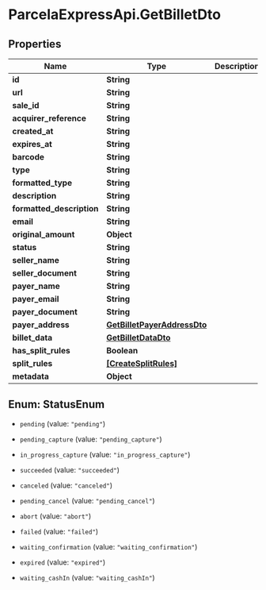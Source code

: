 # ParcelaExpressApi.GetBilletDto

## Properties

Name | Type | Description | Notes
------------ | ------------- | ------------- | -------------
**id** | **String** |  | 
**url** | **String** |  | 
**sale_id** | **String** |  | [optional] 
**acquirer_reference** | **String** |  | [optional] 
**created_at** | **String** |  | [optional] 
**expires_at** | **String** |  | 
**barcode** | **String** |  | 
**type** | **String** |  | [optional] 
**formatted_type** | **String** |  | [optional] 
**description** | **String** |  | [optional] 
**formatted_description** | **String** |  | [optional] 
**email** | **String** |  | [optional] 
**original_amount** | **Object** |  | [optional] 
**status** | **String** |  | [optional] 
**seller_name** | **String** |  | [optional] 
**seller_document** | **String** |  | [optional] 
**payer_name** | **String** |  | [optional] 
**payer_email** | **String** |  | [optional] 
**payer_document** | **String** |  | [optional] 
**payer_address** | [**GetBilletPayerAddressDto**](GetBilletPayerAddressDto.md) |  | [optional] 
**billet_data** | [**GetBilletDataDto**](GetBilletDataDto.md) |  | [optional] 
**has_split_rules** | **Boolean** |  | [optional] 
**split_rules** | [**[CreateSplitRules]**](CreateSplitRules.md) |  | [optional] 
**metadata** | **Object** |  | 



## Enum: StatusEnum


* `pending` (value: `"pending"`)

* `pending_capture` (value: `"pending_capture"`)

* `in_progress_capture` (value: `"in_progress_capture"`)

* `succeeded` (value: `"succeeded"`)

* `canceled` (value: `"canceled"`)

* `pending_cancel` (value: `"pending_cancel"`)

* `abort` (value: `"abort"`)

* `failed` (value: `"failed"`)

* `waiting_confirmation` (value: `"waiting_confirmation"`)

* `expired` (value: `"expired"`)

* `waiting_cashIn` (value: `"waiting_cashIn"`)




